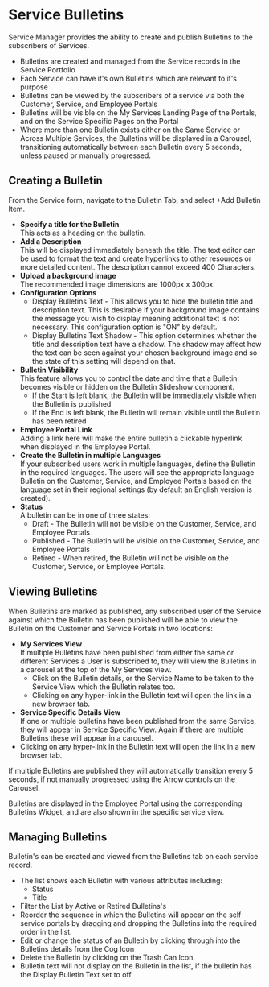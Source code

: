 # Service Bulletins
Service Manager provides the ability to create and publish Bulletins to the subscribers of Services.

* Bulletins are created and managed from the Service records in the Service Portfolio
* Each Service can have it's own Bulletins which are relevant to it's purpose
* Bulletins can be viewed by the subscribers of a service via both the Customer, Service, and Employee Portals
* Bulletins will be visible on the My Services Landing Page of the Portals, and on the Service Specific Pages on the Portal
* Where more than one Bulletin exists either on the Same Service or Across Multiple Services, the Bulletins will be displayed in a Carousel, transitioning automatically between each Bulletin every 5 seconds, unless paused or manually progressed.

## Creating a Bulletin
From the Service form, navigate to the Bulletin Tab, and select +Add Bulletin Item.

* **Specify a title for the Bulletin**<br>This acts as a heading on the bulletin.
* **Add a Description**<br>This will be displayed immediately beneath the title. The text editor can be used to format the text and create hyperlinks to other resources or more detailed content. The description cannot exceed 400 Characters.
* **Upload a background image**<br>The recommended image dimensions are 1000px x 300px.
* **Configuration Options**
    * Display Bulletins Text - This allows you to hide the bulletin title and description text. This is desirable if your background image contains the message you wish to display meaning additional text is not necessary. This configuration option is "ON" by default.
    * Display Bulletins Text Shadow - This option determines whether the title and description text have a shadow. The shadow may affect how the text can be seen against your chosen background image and so the state of this setting will depend on that.
* **Bulletin Visibility**<br>This feature allows you to control the date and time that a Bulletin becomes visible or hidden on the Bulletin Slideshow component.
    * If the Start is left blank, the Bulletin will be immediately visible when the Bulletin is published
    * If the End is left blank, the Bulletin will remain visible until the Bulletin has been retired
* **Employee Portal Link**<br>Adding a link here will make the entire bulletin a clickable hyperlink when displayed in the Employee Portal.
* **Create the Bulletin in multiple Languages**<br>If your subscribed users work in multiple languages, define the Bulletin in the required languages. The users will see the appropriate language Bulletin on the Customer, Service, and Employee Portals based on the language set in their regional settings (by default an English version is created).
* **Status**<br>A bulletin can be in one of three states:
    * Draft - The Bulletin will not be visible on the Customer, Service, and Employee Portals
    * Published - The Bulletin will be visible on the Customer, Service, and Employee Portals
    * Retired - When retired, the Bulletin will not be visible on the Customer, Service, or Employee Portals.

## Viewing Bulletins
When Bulletins are marked as published, any subscribed user of the Service against which the Bulletin has been published will be able to view the Bulletin on the Customer and Service Portals in two locations:

* **My Services View**<br>If multiple Bulletins have been published from either the same or different Services a User is subscribed to, they will view the Bulletins in a carousel at the top of the My Services view.
    * Click on the Bulletin details, or the Service Name to be taken to the Service View which the Bulletin relates too.
    * Clicking on any hyper-link in the Bulletin text will open the link in a new browser tab.
* **Service Specific Details View**<br>If one or multiple bulletins have been published from the same Service, they will appear in Service Specific View. Again if there are multiple Bulletins these will appear in a carousel.
* Clicking on any hyper-link in the Bulletin text will open the link in a new browser tab.

If multiple Bulletins are published they will automatically transition every 5 seconds, if not manually progressed using the Arrow controls on the Carousel.

Bulletins are displayed in the Employee Portal using the corresponding Bulletins Widget, and are also shown in the specific service view.

## Managing Bulletins
Bulletin's can be created and viewed from the Bulletins tab on each service record.

* The list shows each Bulletin with various attributes including:
    * Status
    * Title
* Filter the List by Active or Retired Bulletins's
* Reorder the sequence in which the Bulletins will appear on the self service portals by dragging and dropping the Bulletins into the required order in the list.
* Edit or change the status of an Bulletin by clicking through into the Bulletins details from the Cog Icon
* Delete the Bulletin by clicking on the Trash Can Icon.
* Bulletin text will not display on the Bulletin in the list, if the bulletin has the Display Bulletin Text set to off